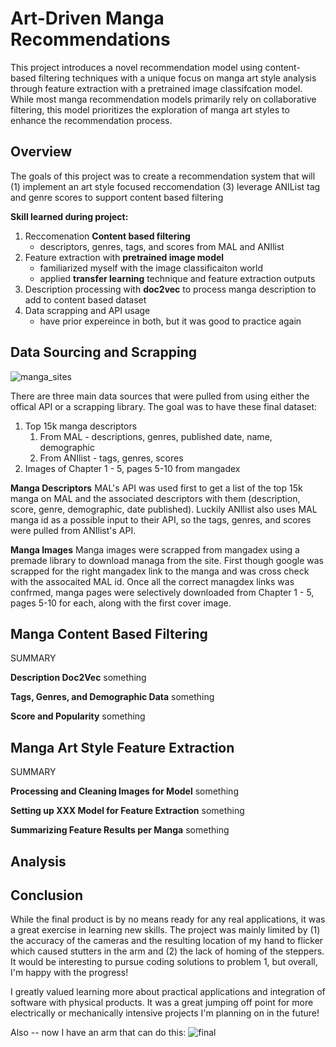 # Art-Driven Manga Recommendations

This project introduces a novel recommendation model using content-based filtering techniques with a unique focus on manga art style analysis through feature extraction with a pretrained image classifcation model. While most manga recommendation models primarily rely on collaborative filtering, this model prioritizes the exploration of manga art styles to enhance the recommendation process.

## Overview

The goals of this project was to create a recommendation system that will (1) implement an art style focused reccomendation (3) leverage ANIList tag and genre scores to support content based filtering

**Skill learned during project:**

1. Reccomenation **Content based filtering**
   - descriptors, genres, tags, and scores from MAL and ANIlist
2. Feature extraction with **pretrained image model**
   - familiarized myself with the image classificaiton world
   - applied **transfer learning** technique and feature extraction outputs
3. Description processing with **doc2vec** to process manga description to add to content based dataset
4. Data scrapping and API usage
   - have prior expereince in both, but it was good to practice again

## Data Sourcing and Scrapping

![manga_sites](/images/manga_sites.jpg "manga_sites")

There are three main data sources that were pulled from using either the offical API or a scrapping library. The goal was to have these final dataset:

1. Top 15k manga descriptors
   1. From MAL - descriptions, genres, published date, name, demographic
   2. From ANIlist - tags, genres, scores
2. Images of Chapter 1 - 5, pages 5-10 from mangadex

**Manga Descriptors**
MAL's API was used first to get a list of the top 15k manga on MAL and the associated descriptors with them (description, score, genre, demographic, date published). Luckily ANIlist also uses MAL manga id as a possible input to their API, so the tags, genres, and scores were pulled from ANIlist's API.

**Manga Images**
Manga images were scrapped from mangadex using a premade library to download managa from the site. First though google was scrapped for the right mangadex link to the manga and was cross check with the assocaited MAL id. Once all the correct managdex links was confrmed, manga pages were selectively downloaded from Chapter 1 - 5, pages 5-10 for each, along with the first cover image.

## Manga Content Based Filtering

SUMMARY

**Description Doc2Vec**
something

**Tags, Genres, and Demographic Data**
something

**Score and Popularity**
something

## Manga Art Style Feature Extraction

SUMMARY

**Processing and Cleaning Images for Model**
something

**Setting up XXX Model for Feature Extraction**
something

**Summarizing Feature Results per Manga**
something

## Analysis

## Conclusion

While the final product is by no means ready for any real applications, it was a great exercise in learning new skills. The project was mainly limited by (1) the accuracy of the cameras and the resulting location of my hand to flicker which caused stutters in the arm and (2) the lack of homing of the steppers. It would be interesting to pursue coding solutions to problem 1, but overall, I'm happy with the progress!

I greatly valued learning more about practical applications and integration of software with  physical products. It was a great jumping off point for more electrically or mechanically intensive projects I'm planning on in the future!

Also -- now I have an arm that can do this:
![final](/images/final_bread.gif "final_bread")
